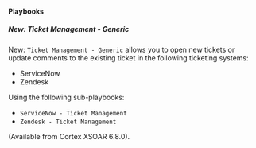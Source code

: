 #### Playbooks

##### New: Ticket Management - Generic

New: `Ticket Management - Generic` allows you to open new tickets or update comments to the existing ticket in the following ticketing systems:
   - ServiceNow
   - Zendesk
   
Using the following sub-playbooks:
   - `ServiceNow - Ticket Management`
   - `Zendesk - Ticket Management` 
   
   (Available from Cortex XSOAR 6.8.0).